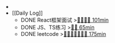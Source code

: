 -
- [[Daily Log]]
	- DONE React框架面试 >[🍅🍅🍅🍅 101min](#agenda-pomo://?t=f-1691469772942-1500%2Cf-1691471278911-1500%2Cf-1691472818027-1500%2Cf-1691474409315-1500%2Cp-1691477401648-2)
	- DONE JS、TS练习 >[🍅🍅 65min](#agenda-pomo://?t=f-1691464423451-1500%2Cf-1691468260308-1500%2Cp-1691480651852-874)
	- DONE leetcode >[🍅🍅🍅🍅🍅🍅🍅 175min](#agenda-pomo://?t=f-1691484035378-1500%2Cf-1691485658450-1500%2Cf-1691487190782-1500%2Cf-1691489474210-1500%2Cf-1691504027582-1500%2Cf-1691506569063-1500%2Cf-1691508206679-1500)